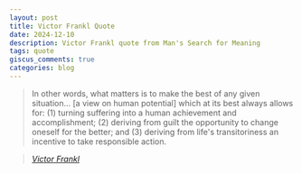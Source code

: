 ```yaml
---
layout: post
title: Victor Frankl Quote
date: 2024-12-10
description: Victor Frankl quote from Man's Search for Meaning
tags: quote
giscus_comments: true
categories: blog
---
```


> In other words, what matters is to make the best of any given situation... \[a view on human potential\] which at its best always allows for: (1) turning suffering into a human achievement and accomplishment; (2) deriving from guilt the opportunity to change oneself for the better; and (3) deriving from life\'s transitoriness an incentive to take responsible action.
  
> <cite><a href="http://www.brainyquote.com/quotes/quotes/m/marktwain163473.html">Victor Frankl</a></cite>
